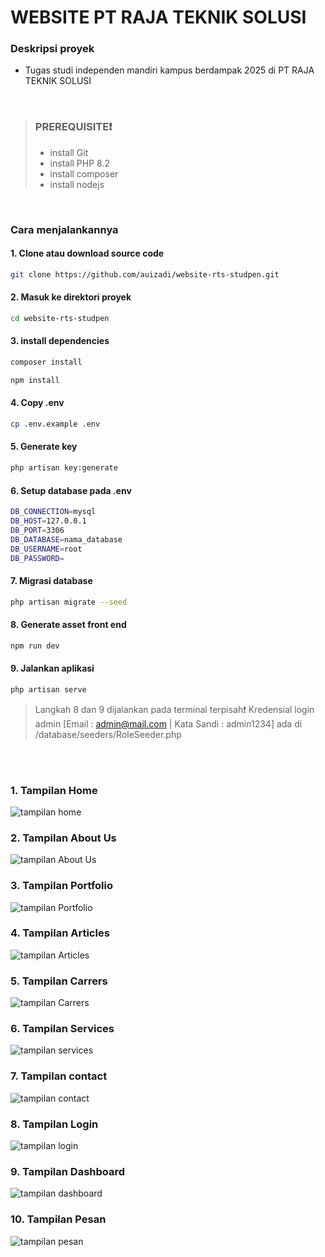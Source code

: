 # WEBSITE PT RAJA TEKNIK SOLUSI
### Deskripsi proyek
- Tugas studi independen mandiri kampus berdampak 2025 di PT RAJA TEKNIK SOLUSI
<br>

> ### PREREQUISITE❗
> - install Git
> - install PHP 8.2 
> - install composer
> - install nodejs
<br>

### Cara menjalankannya
#### 1. Clone atau download source code
```sh
git clone https://github.com/auizadi/website-rts-studpen.git
```
#### 2. Masuk ke direktori proyek
```sh
cd website-rts-studpen
```
#### 3. install dependencies
```sh
composer install
```
```sh
npm install
```
#### 4. Copy .env
```sh
cp .env.example .env
```
#### 5. Generate key
```sh
php artisan key:generate
```
#### 6. Setup database pada .env
```sh
DB_CONNECTION=mysql
DB_HOST=127.0.0.1
DB_PORT=3306
DB_DATABASE=nama_database
DB_USERNAME=root
DB_PASSWORD=
```
#### 7. Migrasi database
```sh
php artisan migrate --seed
```
#### 8. Generate asset front end
```sh
npm run dev
``` 
#### 9. Jalankan aplikasi 
```sh
php artisan serve
``` 

> Langkah 8 dan 9 dijalankan pada terminal terpisah❗
> Kredensial login admin [Email : admin@mail.com | Kata Sandi : admin1234]  ada di /database/seeders/RoleSeeder.php

<br>
<br>


### 1. Tampilan Home
![tampilan home](/assets/home.png "tampilan home")
<br>

### 2. Tampilan About Us
![tampilan About Us](/assets/about.png "tampilan About Us")
<br>

### 3. Tampilan Portfolio
![tampilan Portfolio](/assets/portofolio.png "tampilan Portfolio")
<br>

### 4. Tampilan Articles 
![tampilan Articles](/assets/articles.png "tampilan Articles")
<br>

### 5. Tampilan Carrers
![tampilan Carrers](/assets/carrers.png "tampilan Carrers")
<br>

### 6. Tampilan Services
![tampilan services](/assets/services.png "tampilan services")
<br>

### 7. Tampilan contact
![tampilan contact](/assets/contact.png "tampilan contact")
<br>

### 8. Tampilan Login
![tampilan login](/assets/login.png "tampilan login")
<br>

### 9. Tampilan Dashboard
![tampilan dashboard](/assets/dashboard.png "tampilan dashboard")
<br>

### 10. Tampilan Pesan
![tampilan pesan](/assets/pesan.png "tampilan pesan")
<br>
